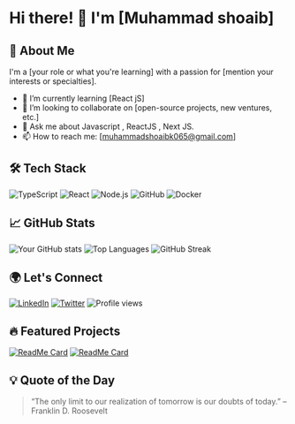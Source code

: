 # Hi there! 👋 I'm [Muhammad shoaib]

## 🚀 About Me
I'm a [your role or what you're learning] with a passion for [mention your interests or specialties].

- 🌱 I’m currently learning [React jS]
- 👯 I’m looking to collaborate on [open-source projects, new ventures, etc.]
- 💬 Ask me about Javascript , ReactJS , Next JS.
- 📫 How to reach me: [muhammadshoaibk065@gmail.com]

## 🛠️ Tech Stack
![TypeScript](https://img.shields.io/badge/-TypeScript-007ACC?style=flat&logo=typescript&logoColor=white)
![React](https://img.shields.io/badge/-React-61DAFB?style=flat&logo=react&logoColor=black)
![Node.js](https://img.shields.io/badge/-Node.js-339933?style=flat&logo=node.js&logoColor=white)
![GitHub](https://img.shields.io/badge/-GitHub-181717?style=flat&logo=github)
![Docker](https://img.shields.io/badge/-Docker-2496ED?style=flat&logo=docker&logoColor=white)

## 📈 GitHub Stats
![Your GitHub stats](https://github-readme-stats.vercel.app/api?username=your-username&show_icons=true&theme=radical)
![Top Languages](https://github-readme-stats.vercel.app/api/top-langs/?username=your-username&layout=compact&theme=radical)
![GitHub Streak](http://github-readme-streak-stats.herokuapp.com?user=your-username&theme=radical)

## 🌍 Let's Connect
[![LinkedIn](https://img.shields.io/badge/-LinkedIn-0A66C2?style=flat&logo=linkedin&logoColor=white)](https://linkedin.com/in/yourusername)
[![Twitter](https://img.shields.io/badge/-Twitter-1DA1F2?style=flat&logo=twitter&logoColor=white)](https://twitter.com/yourusername)
![Profile views](https://komarev.com/ghpvc/?username=your-username)

## 🔥 Featured Projects
[![ReadMe Card](https://github-readme-stats.vercel.app/api/pin/?username=your-username&repo=project1&theme=radical)](https://github.com/your-username/project1)
[![ReadMe Card](https://github-readme-stats.vercel.app/api/pin/?username=your-username&repo=project2&theme=radical)](https://github.com/your-username/project2)

## 💡 Quote of the Day
> “The only limit to our realization of tomorrow is our doubts of today.” – Franklin D. Roosevelt

